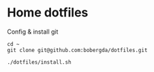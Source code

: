 # Home dotfiles

Config & install git
```
cd ~
git clone git@github.com:bobergda/dotfiles.git

./dotfiles/install.sh
```
